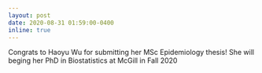 ```yaml
---
layout: post
date: 2020-08-31 01:59:00-0400
inline: true
---
```


Congrats to Haoyu Wu for submitting her MSc Epidemiology thesis! She will beging her PhD in Biostatistics at McGill in Fall 2020